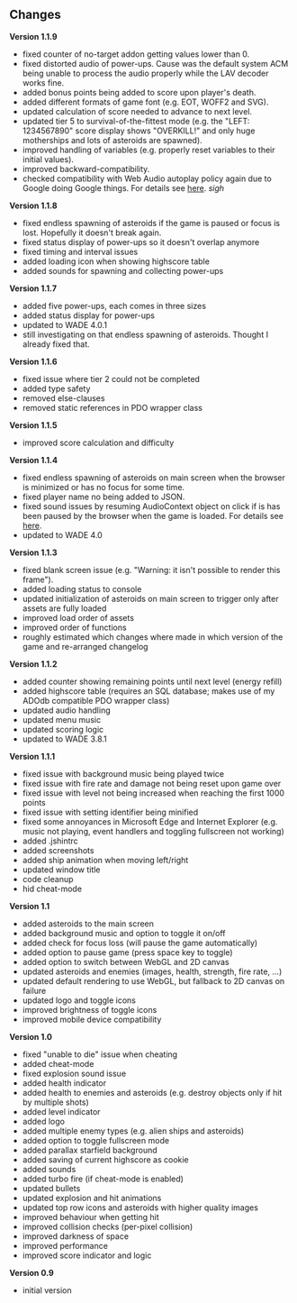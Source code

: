 ## Changes

**Version 1.1.9**
- fixed counter of no-target addon getting values lower than 0.
- fixed distorted audio of power-ups. Cause was the default system ACM being unable to process the audio properly while the LAV decoder works fine.
- added bonus points being added to score upon player's death.
- added different formats of game font (e.g. EOT, WOFF2 and SVG).  
- updated calculation of score needed to advance to next level.
- updated tier 5 to survival-of-the-fittest mode (e.g. the "LEFT: 1234567890" score display shows "OVERKILL!" and only huge motherships and lots of asteroids are spawned).
- improved handling of variables (e.g. properly reset variables to their initial values).
- improved backward-compatibility.
- checked compatibility with Web Audio autoplay policy again due to Google doing Google things. For details see [here](https://goo.gl/7K7WLu). *sigh*

**Version 1.1.8**
- fixed endless spawning of asteroids if the game is paused or focus is lost. Hopefully it doesn't break again.
- fixed status display of power-ups so it doesn't overlap anymore
- fixed timing and interval issues
- added loading icon when showing highscore table
- added sounds for spawning and collecting power-ups

**Version 1.1.7**
- added five power-ups, each comes in three sizes
- added status display for power-ups
- updated to WADE 4.0.1
- still investigating on that endless spawning of asteroids. Thought I already fixed that.

**Version 1.1.6**
- fixed issue where tier 2 could not be completed
- added type safety
- removed else-clauses
- removed static references in PDO wrapper class

**Version 1.1.5**
- improved score calculation and difficulty

**Version 1.1.4**
- fixed endless spawning of asteroids on main screen when the browser is minimized or has no focus for some time.
- fixed player name no being added to JSON.
- fixed sound issues by resuming AudioContext object on click if is has been paused by the browser when the game is loaded. For details see [here](https://goo.gl/7K7WLu).
- updated to WADE 4.0

**Version 1.1.3**
- fixed blank screen issue (e.g. "Warning: it isn't possible to render this frame").
- added loading status to console
- updated initialization of asteroids on main screen to trigger only after assets are fully loaded
- improved load order of assets
- improved order of functions
- roughly estimated which changes where made in which version of the game and re-arranged changelog

**Version 1.1.2**
- added counter showing remaining points until next level (energy refill)
- added highscore table (requires an SQL database; makes use of my ADOdb compatible PDO wrapper class)
- updated audio handling
- updated menu music
- updated scoring logic
- updated to WADE 3.8.1

**Version 1.1.1**
- fixed issue with background music being played twice
- fixed issue with fire rate and damage not being reset upon game over
- fixed issue with level not being increased when reaching the first 1000 points
- fixed issue with setting identifier being minified
- fixed some annoyances in Microsoft Edge and Internet Explorer (e.g. music not playing, event handlers and toggling fullscreen not working)
- added .jshintrc
- added screenshots
- added ship animation when moving left/right
- updated window title
- code cleanup
- hid cheat-mode

**Version 1.1**
- added asteroids to the main screen
- added background music and option to toggle it on/off
- added check for focus loss (will pause the game automatically)
- added option to pause game (press space key to toggle)
- added option to switch between WebGL and 2D canvas
- updated asteroids and enemies (images, health, strength, fire rate, ...)
- updated default rendering to use WebGL, but fallback to 2D canvas on failure
- updated logo and toggle icons
- improved brightness of toggle icons
- improved mobile device compatibility

**Version 1.0**
- fixed "unable to die" issue when cheating
- added cheat-mode
- fixed explosion sound issue
- added health indicator
- added health to enemies and asteroids (e.g. destroy objects only if hit by multiple shots)
- added level indicator
- added logo
- added multiple enemy types (e.g. alien ships and asteroids)
- added option to toggle fullscreen mode
- added parallax starfield background
- added saving of current highscore as cookie
- added sounds
- added turbo fire (if cheat-mode is enabled)
- updated bullets
- updated explosion and hit animations
- updated top row icons and asteroids with higher quality images
- improved behaviour when getting hit
- improved collision checks (per-pixel collision)
- improved darkness of space
- improved performance
- improved score indicator and logic

**Version 0.9**
- initial version
